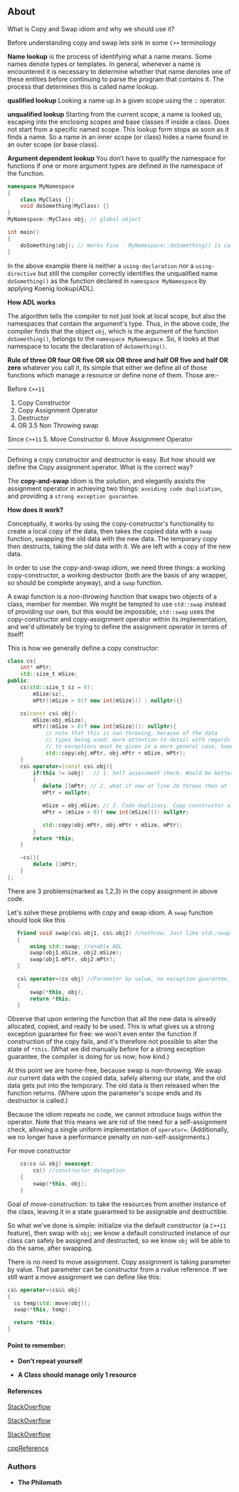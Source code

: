 ## About

What is Copy and Swap idiom and why we should use it?

Before understanding copy and swap lets sink in some `C++` terminology

**Name lookup** is the process of identifying what a name means. Some names denote types or templates. In general, whenever a name is encountered it is necessary to determine whether that name denotes one of these entities before continuing to parse the program that contains it. The process that determines this is called name lookup.

**qualified lookup** Looking a name up in a given scope using the :: operator.

**unqualified lookup** Starting from the current scope, a name is looked up, escaping into the enclosing scopes and base classes if inside a class. Does not start from a specific named scope. This lookup form stops as soon as it finds a name. So a name in an inner scope (or class) hides a name found in an outer scope (or base class).

**Argument dependent lookup** You don’t have to qualify the namespace for functions if one or more argument types are defined in the namespace of the function.

```cpp
namespace MyNamespace
{
    class MyClass {};
    void doSomething(MyClass) {}
}
MyNamespace::MyClass obj; // global object

int main()
{
    doSomething(obj); // Works Fine - MyNamespace::doSomething() is called.
}
```
In the above example there is neither a `using-declaration` nor a `using-directive` but still the compiler correctly identifies the unqualified name `doSomething()` as the function declared in `namespace MyNamespace` by applying Koenig lookup(ADL).

**How ADL works**

The algorithm tells the compiler to not just look at local scope, but also the namespaces that contain the argument's type. Thus, in the above code, the compiler finds that the object `obj`, which is the argument of the function `doSomething()`, belongs to the `namespace MyNamespace`. So, it looks at that namespace to locate the declaration of `doSomething()`.

**Rule of three OR four OR five OR six OR three and half OR five and half OR zero** whatever you call it, its simple that either we define all of those functions which manage a resource or define none of them. Those are:-

Before `C++11`
1. Copy Constructor
2. Copy Assignment Operator
3. Destructor
4. OR 3.5 Non Throwing swap

Since `C++11`
5. Move Constructor
6. Move Assignment Operator

----

Defining a copy constructor and destructor is easy. But how should we define the Copy assignment operator. What is the correct way?

The **copy-and-swap** idiom is the solution, and elegantly assists the assignment operator in achieving two things: `avoiding code duplication`, and providing a `strong exception guarantee`.

**How does it work?**

Conceptually, it works by using the copy-constructor's functionality to create a local copy of the data, then takes the copied data with a `swap` function, swapping the old data with the new data. The temporary copy then destructs, taking the old data with it. We are left with a copy of the new data.

In order to use the copy-and-swap idiom, we need three things: a working copy-constructor, a working destructor (both are the basis of any wrapper, so should be complete anyway), and a `swap` function.

A swap function is a _non-throwing_ function that swaps two objects of a class, member for member. We might be tempted to use `std::swap` instead of providing our own, but this would be impossible; `std::swap` uses the copy-constructor and copy-assignment operator within its implementation, and we'd ultimately be trying to define the assignment operator in terms of itself!

This is how we generally define a copy constructor:
```cpp
class cs{
    int* mPtr;
    std::size_t mSize;
public:
    cs(std::size_t sz = 0):
        mSize(sz),
        mPtr((mSize > 0)? new int[mSize]() : nullptr){}

    cs(const cs& obj):
        mSize(obj.mSize),
        mPtr((mSize > 0)? new int[mSize](): nullptr){
            // note that this is non-throwing, because of the data
            // types being used; more attention to detail with regards
            // to exceptions must be given in a more general case, however
            std::copy(obj.mPtr, obj.mPtr + mSize, mPtr);
    }
    cs& operator=(const cs& obj){
        if(this != &obj)   // 1. Self assessment check. Would be better if self assessment works without it.
        {
           delete []mPtr; // 2. what if new at line 26 throws then at line 25 mSize has already been modified with mPtr as nullptr
           mPtr = nullptr;

           mSize = obj.mSize; // 3. Code duplicacy. Copy constructor already doing this.
           mPtr = (mSize > 0)? new int[mSize](): nullptr;

           std::copy(obj.mPtr, obj.mPtr + mSize, mPtr);
        }
        return *this;
    }

    ~cs(){
        delete []mPtr;
    }
};
```
There are 3 problems(marked as 1,2,3) in the copy assignment in above code.

Let's solve these problems with copy and swap idiom. A `swap` function should look like this
```cpp
   friend void swap(cs& obj1, cs& obj2) //nothrow. Just like std::swap which take 2 arguments we defined a 2 argument swap. Instead of polluting global space we added it inside the class so that it can only be find through ADL.
   {
       using std::swap; //enable ADL
       swap(obj1.mSize, obj2.mSize);
       swap(obj1.mPtr, obj2.mPtr);
   }

   cs& operator=(cs obj) //Parameter by value, no exception guarantee, no code duplicacy.
   {
       swap(*this, obj);
       return *this;
   }
```
Observe that upon entering the function that all the new data is already allocated, copied, and ready to be used. This is what gives us a strong exception guarantee for free: we won't even enter the function if construction of the copy fails, and it's therefore not possible to alter the state of `*this`. (What we did manually before for a strong exception guarantee, the compiler is doing for us now; how kind.)

At this point we are home-free, because swap is non-throwing. We swap our current data with the copied data, safely altering our state, and the old data gets put into the temporary. The old data is then released when the function returns. (Where upon the parameter's scope ends and its destructor is called.)

Because the idiom repeats no code, we cannot introduce bugs within the operator. Note that this means we are rid of the need for a self-assignment check, allowing a single uniform implementation of `operator=`. (Additionally, we no longer have a performance penalty on non-self-assignments.)

For move constructor
```cpp
    cs(cs && obj) noexcept:
        cs() //constructor delegation
    {
        swap(*this, obj);
    }
```
Goal of move-construction: to take the resources from another instance of the class, leaving it in a state guaranteed to be assignable and destructible.

So what we've done is simple: initialize via the default constructor (a `C++11` feature), then swap with `obj`; we know a default constructed instance of our class can safely be assigned and destructed, so we know `obj` will be able to do the same, after swapping.

There is no need to move assignment. Copy assignment is taking parameter by value. That parameter can be constructor from a rvalue reference. If we still want a move assignment we can define like this:

```cpp
cs& operator=(cs&& obj)
{
  cs temp(std::move(obj));
  swap(*this, temp);

  return *this;
}
```

#### Point to remember:

* **Don't repeat yourself**

* **A Class should manage only 1 resource**

#### References

[StackOverflow](https://stackoverflow.com/questions/3279543/what-is-the-copy-and-swap-idiom?noredirect=1&lq=1)

[StackOverflow](https://stackoverflow.com/questions/5695548/public-friend-swap-member-function)

[StackOverflow](https://stackoverflow.com/questions/8111677/what-is-argument-dependent-lookup-aka-adl-or-koenig-lookup)

[cppReference](https://en.cppreference.com/w/cpp/language/unqualified_lookup)

### Authors

* **The Philomath**
